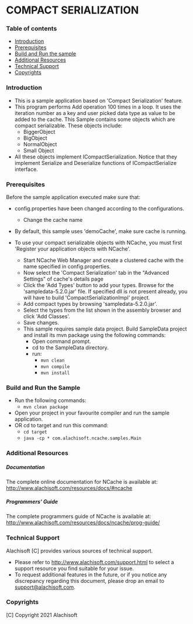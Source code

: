 # COMPACT SERIALIZATION

### Table of contents

* [Introduction](#introduction)
* [Prerequisites](#prerequisites)
* [Build and Run the sample](#build-and-run-the-sample)
* [Additional Resources](#additional-resources)
* [Technical Support](#technical-support)
* [Copyrights](#copyrights)

### Introduction

- This is a sample application based on 'Compact Serialization' feature. 
- This program performs Add operation 100 times in a loop. It uses the iteration number as a key and user picked data 
    type as value to be added to the cache. This Sample contains some objects which are compact serializable. 
    These objects include: 
	- BiggerObject
	- BigObject
	- NormalObject
	- Small Object
- All these objects implement ICompactSerialization. Notice that they implement Serialize and Deserialize functions of 
    ICompactSerialize interface.

### Prerequisites

Before the sample application executed make sure that:

- config.properties have been changed according to the configurations. 
	- Change the cache name
- By default, this sample uses 'demoCache', make sure cache is running. 

- To use your compact serializable objects with NCache, you must first 'Register your application objects with NCache'.
	- Start NCache Web Manager and create a clustered cache with the name specified in config.properties. 
	- Now select the 'Compact Serialization' tab in the "Advanced Settings" of cache's details page 
	- Click the 'Add Types' button to add your types. Browse for the 'sampledata-5.2.0.jar' file.
	  If specified dll is not present already, you will have to build 'CompactSerializationImpl' project.
	- Add compact types by browsing 'sampledata-5.2.0.jar'.
	- Select the types from the list shown in the assembly browser and click 'Add Classes'.
	- Save changes.
	- This sample requires sample data project. Build SampleData project and install its mvn package using the following commands:
        - Open command prompt.
        - cd to the SampleData directory.
        - run: 
            - ``` mvn clean ```
            - ``` mvn compile ```
            - ``` mvn install ```

### Build and Run the Sample
- Run the following commands:
    - ``` mvn clean package ```
- Open your project in your favourite compiler and run the sample application.
- OR cd to target and run this command: 
	- ``` cd target ```
	- ``` java -cp * com.alachisoft.ncache.samples.Main ```

### Additional Resources

##### Documentation
The complete online documentation for NCache is available at:
http://www.alachisoft.com/resources/docs/#ncache

##### Programmers' Guide
The complete programmers guide of NCache is available at:
http://www.alachisoft.com/resources/docs/ncache/prog-guide/

### Technical Support

Alachisoft [C] provides various sources of technical support. 

- Please refer to http://www.alachisoft.com/support.html to select a support resource you find suitable for your issue.
- To request additional features in the future, or if you notice any discrepancy regarding this document, please drop an email to [support@alachisoft.com](mailto:support@alachisoft.com).

### Copyrights

[C] Copyright 2021 Alachisoft 
